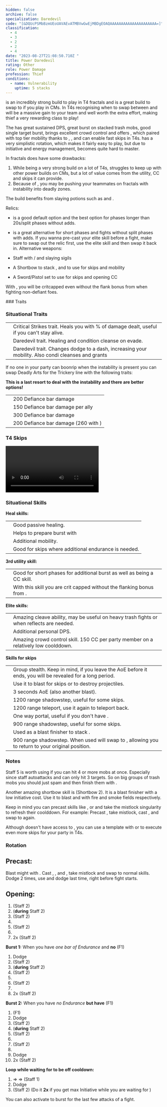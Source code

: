 ```yaml
---
hidden: false
archive: false
specialization: Daredevil
code: "[&DQUcPSMbBzmUEoUAVAEvATMBVwGwEjMBDgEOAQAAAAAAAAAAAAAAAAAAAAA=]"
classification:
  - 4
  - 3
  - 2
  - 2
  - 4
date: "2023-08-27T21:08:50.710Z "
title: Power Daredevil
rating: Other
role: Power Damage
profession: Thief
conditions:
  - name: Vulnerability
    uptime: 5 stacks
---
```

 
<Warning>
<Specialization name="Daredevil" text="Power Daredevil"/> is an incredibly strong build to play in T4 fractals and is a great build to swap to if you play <BuildLink build="Condi Specter" specialization="Specter"/> in CMs. In T4s recognising when to swap between <Specialization name="Daredevil" text="Power Daredevil"/> and <Specialization name="Specter" text="Condi Specter"/> will be a massive gain to your team and well worth the extra effort, making thief a very rewarding class to play!
</Warning>

The <Specialization name="Daredevil" text="Power Daredevil"/> has great sustained DPS, great burst on stacked trash mobs, good single target burst, brings excellent crowd control and offers <Effect name="Stealth"/>, which paired with top tier mobility thanks to <Skill id= 	"13014"/>, <Skill id="13025"/>, <Skill id="13002"/> and <Skill id="13064"/> can enable fast skips in T4s. <Specialization name="Daredevil"/> has a very simplistic rotation, which makes it fairly easy to play, but due to initiative and energy management, <Specialization name="Daredevil"/> becomes quite hard to master.

In fractals <Specialization name="Daredevil" text="Power Daredevil"/> does have some drawbacks:

1. While being a very strong build on a lot of T4s, <Specialization name="Daredevil" text="Power Daredevil"/> struggles to keep up with other power builds on CMs, but a lot of value comes from the utility, CC and skips it can provide.
2. Because of <Trait id="2047"/>, you may be pushing your teammates on fractals with <Instability name="Social Awkwardness"/> instability into deadly zones.

The build benefits from slaying potions such as <Item id="50082"/> and <Item name="Impact" type="Sigil"/>.

<Divider text="Equipment"/>

<CharacterWithAr>  
<Character title="Power Daredevil" gear='{"attributes":{"profession":"Thief","specialization":"Daredevil","data":{"Health":18365,"Armor":2361,"Power":3935.96,"Precision":2009,"Toughness":1243,"Vitality":1756,"Ferocity":1706,"Condition Damage":750,"Expertise":0,"Concentration":243,"Healing Power":0,"Agony Resistance":162,"Condition Duration":0,"Boon Duration":0.162,"Critical Chance":1.0004761904761905,"Critical Damage":2.6373333333333333,"Power Coefficient":3362,"Power2 Coefficient":0,"Burning Coefficient":0,"Bleeding Coefficient":0,"Poison Coefficient":2.95,"Torment Coefficient":0,"Confusion Coefficient":0,"Flat DPS":0,"Siphon Base Coefficient":139.75,"Effective Power":36850.97492730646,"NonCrit Effective Power":12436.863889738543,"Power DPS":47706.190876243476,"Power2 DPS":0,"Siphon DPS":139.75,"Bleeding Damage":96.3125,"Bleeding Stacks":0,"Bleeding DPS":0,"Burning Damage":355.421875,"Burning Stacks":0,"Burning DPS":0,"Confusion Damage":103.55175,"Confusion Stacks":0,"Confusion DPS":0,"Poison Damage":112.84375,"Poison Stacks":2.95,"Poison DPS":332.8890625,"Torment Damage":142.74375,"Torment Stacks":0,"Torment DPS":0,"Damage":48178.829938743474,"Effective Health":106528505.62004793,"Survivability":54157.85745808232,"Effective Healing":390,"Healing":390}},"armor":{"weight":"Medium","helmAffix":"Berserker","helmRuneId":24836,"helmRune":"Scholar","helmRuneCount":6,"helmInfusionId":37131,"shouldersAffix":"Assassin","shouldersRuneId":24836,"shouldersRune":"Scholar","shouldersRuneCount":6,"shouldersInfusionId":37131,"coatAffix":"Berserker","coatRuneId":24836,"coatRune":"Scholar","coatRuneCount":6,"coatInfusionId":37131,"glovesAffix":"Berserker","glovesRuneId":24836,"glovesRune":"Scholar","glovesRuneCount":6,"glovesInfusionId":37131,"leggingsAffix":"Berserker","leggingsRuneId":24836,"leggingsRune":"Scholar","leggingsRuneCount":6,"leggingsInfusionId":37131,"bootsAffix":"Berserker","bootsRuneId":24836,"bootsRune":"Scholar","bootsRuneCount":6,"bootsInfusionId":37131},"weapon":{"weapon1MainId":30698,"weapon1MainType":"Staff","weapon1MainSigil1Id":24615,"weapon1MainAffix":"Berserker","weapon1MainInfusion1Id":37131,"weapon1MainInfusion2Id":37131,"weapon1MainSigil2Id":24868,"weapon2MainId":30686,"weapon2MainType":"Short Bow","weapon2MainSigil1Id":24615,"weapon2MainAffix":"Berserker","weapon2MainInfusion1Id":37131,"weapon2MainInfusion2Id":37131,"weapon2MainSigil2Id":24868},"backAndTrinket":{"backItemAffix":"Berserker","backItemInfusion1Id":37131,"backItemInfusion2Id":37131,"amuletAffix":"Berserker","ring1Affix":"Berserker","ring1Infusion1Id":37131,"ring1Infusion2Id":37131,"ring1Infusion3Id":37131,"ring2Affix":"Berserker","ring2Infusion1Id":37131,"ring2Infusion2Id":37131,"ring2Infusion3Id":37131,"accessory1Affix":"Assassin","accessory1InfusionId":37131,"accessory2Affix":"Berserker","accessory2InfusionId":37131},"consumables":{"foodId":91805,"utilityId":77569},"skills":{"healId":30400,"utility1Id":13057,"utility2Id":13046,"utility3Id":30868,"eliteId":13132},"assumedBuffs":{"value":[{"id":"might","type":"Boon"},{"id":"fury","type":"Boon"},{"id":"protection","type":"Boon"},{"id":"vulnerability","type":"Condition"},{"id":"reinforced-armor","type":"Text"},{"id":"jade-bot","gw2id":96613,"type":"Item"},{"id":"omnipotion","gw2id":79722,"type":"Item"}]},"traits":{"selection":[[1245,1704,1269],[1268,1272,1904],[1933,1893,2047]],"lines":[28,35,7]}}'>

Relics:

- <Item id="100916"> is a good default option and the best option for phases longer than 20s/split phases without adds.
- <Item id= "100916"> is a great alternative for short phases and fights without split phases with adds. If you wanna pre-cast your elite skill before a fight, make sure to swap out the relic first, use the elite skill and then swap it back in.
Alternative weapons:

- Staff with <Item id="36053" disableText/> / <Item id="24615" disableText/> and slaying sigils
- A Shortbow to stack <Boon name="Might"/>, <Effect name="Stealth"/> and to use for skips and mobility
- A Sword/Pistol set to use for skips and opening CC

With <Skill name="Signet of Agility"/>, you will be critcapped even without the flank bonus from <Trait id="1268"/> when fighting non-defiant foes.

</Character>
</CharacterWithAr>

<Divider text="Build"/>

<Grid>
<GridItem sm="7">
### Traits
<Traits traits1="Deadly Arts" traits1Selected="Dagger Training, Revealed Training, Executioner" traits2="Critical Strikes" traits2Selected="Twin Fangs, Practiced Tolerance, No Quarter" traits3="Daredevil" traits3Selected="Marauders Resilience, Havoc Specialist, Bounding Dodger"/>

### Situational Traits

|                                           |                                                                                                                             |
| ----------------------------------------- | --------------------------------------------------------------------------------------------------------------------------- |
| <Trait id="1702" size="big" disableText/> | Critical Strikes trait. Heals you with % of damage dealt, useful if you can't stay alive.                                   |
| <Trait id="2023" size="big" disableText/> | Daredevil trait. Healing and condition cleanse on evade.                                                                    |
| <Trait id="1964" size="big" disableText/> | Daredevil trait. Changes dodge to a dash, increasing your mobility. Also condi cleanses and grants <Boon name="Swiftness"/> |

If no one in your party can boonrip when the <Instability name="No Pain, No Gain"/> instability is present you can swap Deadly Arts for the Trickery line with the following traits:

<Traits unembossed traits1="Trickery" traits1Id="44" traits1SelectedIds="1163,1277,1158"/>

<Warning>

**This is a last resort to deal with the instability and there are better options!**

</Warning>

|                     |                                                       |
| ------------------- | ----------------------------------------------------- |
| <Skill id="30693"/> | 200 Defiance bar damage                               |
| <Skill id="13132"/> | 150 Defiance bar damage per ally                      |
| <Skill id="13057"/> | 300 Defiance bar damage                               |
| <Skill id="13012"/> | 200 Defiance bar damage (260 with <Item id="24639"/>) |

### T4 Skips
<Video youtube="Alpgs_GaZV0"/>

</GridItem>

<GridItem sm="5">

### Situational Skills

**Heal skills:**

|                                            |                                                      |
| ------------------------------------------ | ---------------------------------------------------- |
| <Skill id="13050" size="big" disableText/> | Good passive healing.                                |
| <Skill id="13027" size="big" disableText/> | Helps to prepare burst with <Trait id="1704"/>       |
| <Skill id="13021" size="big" disableText/> | Additional mobility.                                 |
| <Skill id="30400" size="big" disableText/> | Good for skips where additional endurance is needed. |

**3rd utility skill:**

|                                            |                                                                                         |
| ------------------------------------------ | --------------------------------------------------------------------------------------- |
| <Skill id="13057" size="big" disableText/> | Good for short phases for additional burst as well as being a CC skill.                 |
| <Skill id="13062" size="big" disableText/> | With this skill you are crit capped without the flanking bonus from <Trait id="1268"/>. |

**Elite skills:**

|                                            |                                                                                          |
| ------------------------------------------ | ---------------------------------------------------------------------------------------- |
| <Skill id="13085" size="big" disableText/> | Amazing cleave ability, may be useful on heavy trash fights or when reflects are needed. |
| <Skill id="13082" size="big" disableText/> | Additional personal DPS.                                                                 |
| <Skill id="13132" size="big" disableText/> | Amazing crowd control skill. 150 CC per party member on a relatively low coolddown.      |

**Skills for skips**

|                                            |                                                                                                                     |
| ------------------------------------------ | ------------------------------------------------------------------------------------------------------------------- |
| <Skill id="13117" size="big" disableText/> | Group stealth. Keep in mind, if you leave the AoE before it ends, you will be revealed for a long period.           |
| <Skill id="13065" size="big" disableText/> | Use it to blast <Effect name="Stealth"/> for skips or to destroy projectiles.                                       |
| <Skill id="13044" size="big" disableText/> | 3 seconds AoE <Effect name="Stealth"/> (also another blast).                                                        |
| <Skill id="13064" size="big" disableText/> | 1200 range shadowstep, useful for some skips.                                                                       |
| <Skill id="13002" size="big" disableText/> | 1200 range teleport, use it again to teleport back.                                                                 |
| <Skill id="13038" size="big" disableText/> | One way portal, useful if you don't have <Item id="78978"/>.                                                        |
| <Skill id="13025" size="big" disableText/> | 900 range shadowstep, useful for some skips.                                                                        |
| <Skill id="13041" size="big" disableText/> | Used as a blast finisher to stack <Effect name="Stealth"/>.                                                         |
| <Skill id="13015" size="big" disableText/> | 900 range shadowstep. When used will swap to <Skill id="13128"/>, allowing you to return to your original position. |

</GridItem>
</Grid>

<Divider text="Rotation / Skill Usage"/>

### Notes

Staff 5 <Skill id="30597"/> is worth using if you can hit 4 or more mobs at once. Especially since staff autoattacks and <Skill id="29911"/> can only hit 3 targets. So on big groups of trash mobs you should just spam <Skill id="30597"/> and then finish them with <Skill id="13085"/>.

Another amazing shortbow skill is <Skill id="13041"/> (Shortbow 2). It is a blast finisher with a low initiative cost. Use it to blast <Boon name="Might"/> and <Effect name="Stealth"/> with fire and smoke fields respectively.

Keep in mind you can precast skills like <Skill id="13037"/>, <Skill id="13082"/> or <Skill id="13132"/> and take the mistlock singularity to refresh their coolddown. For example: Precast <Skill id="13082"/>, take mistlock, cast <Skill id="13132"/>, and swap to <Skill id="13082"/> again.

Although <Specialization name="Daredevil"/> doesn't have access to <Effect name="Superspeed"/>, you can use a template with <Item id="85244"/> or <Item id="49940"/> to execute even more skips for your party in T4s.

### Rotation

## Precast:

Blast might with <Skill id="13041"/>. Cast <Skill id="13037"/>, <Skill id="13055"/>, <Skill id="13096"/> and <Skill id="13082"/>, take mistlock and swap to normal skills. Dodge 2 times, use <Skill id="13027"/> and dodge last time, right before fight starts.

## Opening:

1. <Skill id="29911"/> (Staff 2)
2. <Skill id="13046"/> (**during** Staff 2)
3. <Skill id="29911"/> (Staff 2)
4. <Skill id="30868"/>
5. <Skill id="29911"/> (Staff 2)
6. <Skill id="30693"/>
7. <Skill id="29911"/> 2x (Staff 2)

**Burst 1:** When you have _one bar of Endurance_ and **no** <Skill id="13014"/> (F1)

1. Dodge
2. <Skill id="29911"/> (Staff 2)
3. <Skill id="13046"/> (**during** Staff 2)
4. <Skill id="29911"/> (Staff 2)
5. <Skill id="30868"/>
6. <Skill id="29911"/> (Staff 2)
7. <Skill id="30693"/>
8. <Skill id="29911"/> 2x (Staff 2)

**Burst 2:** When you have _no Endurance_ **but have** <Skill id="13014"/> (F1)

1. <Skill id="13014"/> (F1)
2. Dodge
3. <Skill id="29911"/> (Staff 2)
4. <Skill id="13046"/> (**during** Staff 2)
5. <Skill id="29911"/> (Staff 2)
6. <Skill id="30868"/>
7. <Skill id="29911"/> (Staff 2)
8. <Skill id="30693"/>
9. Dodge
10. <Skill id="29911"/> 2x (Staff 2)

**Loop while waiting for <Skill id="13046"/> to be off cooldown:**

1. <Skill id="30614"/> => <Skill id="30135" disableText/> => <Skill id="30434" disableText/> (Staff 1)
2. Dodge
3. <Skill id="29911"/> (Staff 2) (Do it **2x** if you get max Initiative while you are waiting for <Skill id="13046"/>)

You can also activate <Skill id="13046"/> to burst for the last few attacks of a fight.
